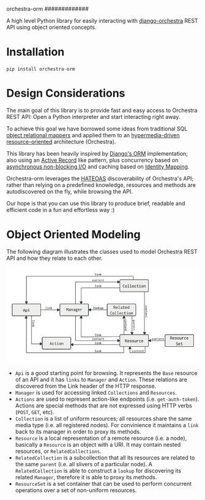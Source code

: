 orchestra-orm
#############

A high level Python library for easily interacting with [django-orchestra](https://github.com/glic3rinu/django-orchestra) REST API using object oriented concepts.


Installation
============

    pip install orchestra-orm


Design Considerations
=====================

The main goal of this library is to provide fast and easy access to Orchestra REST API: Open a Python interpreter and start interacting right away.

To achieve this goal we have borrowed some ideas from traditional SQL [object relational mappers](http://en.wikipedia.org/wiki/Object-relational_mapping) and applied them to an [hypermedia-driven](http://en.wikipedia.org/wiki/HATEOAS) [resource-oriented](http://en.wikipedia.org/wiki/Resource-oriented_architecture) architecture (Orchestra).

This library has been heavily inspired by [Django's ORM](https://docs.djangoproject.com/en/dev/topics/db/queries/) implementation; also using an [Active Record](http://en.wikipedia.org/wiki/Active_record_pattern) like pattern, plus concurrency based on [asynchronous non-blocking I/O](http://en.wikipedia.org/wiki/Asynchronous_I/O) and caching based on [Identity Mapping](http://en.wikipedia.org/wiki/Identity_map_pattern).

Orchestra-orm leverages the [HATEOAS](http://en.wikipedia.org/wiki/HATEOAS) discoverability of Orchestra's API; rather than relying on a predefined knowledge, resources and methods are autodiscovered on
the fly, while browsing the API.

Our hope is that you can use this library to produce brief, readable and efficient code in a fun and effortless way :)


Object Oriented Modeling
========================

The following diagram illustrates the classes used to model Orchestra REST API and how they relate to each other.


![](docs/images/model.png)


* ``Api`` is a good starting point for browsing. It represents the ``Base`` resource of an API and it has ``links`` to ``Manager`` and ``Action``. These relations are discovered from the Link header of the HTTP response.
* ``Manager`` is used for accessing linked ``Collections`` and ``Resources``.
* ``Actions`` are used to represent action-like endpoints (i.e. ``get-auth-token``). Actions are special methods that are not expressed using HTTP verbs (``POST``, ``GET``, etc).
* ``Collection`` is a list of uniform resources; all resources share the same media type (i.e. all registered nodes). For convinience it maintains a ``link`` back to its manager in order to proxy its methods.
* ``Resource`` is a local representation of a remote resource (i.e. a node), basically a ``Resource`` is an object with a URI. It may contain nested resources, or ``RelatedCollections``.
* ``RelatedCollection`` is a subcollection that all its resources are related to the same ``parent`` (i.e. all slivers of a particular node). A ``RelatedCollection`` is able to construct a ``lookup`` for discovering its related ``Manager``, therefore it is able to proxy its methods.
* ``ResourceSet`` is a set container that can be used to perform concurrent operations over a set of non-uniform resources.

